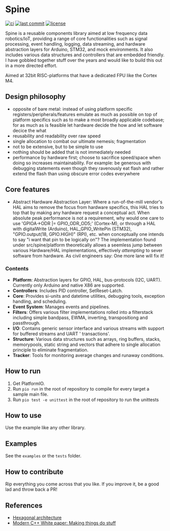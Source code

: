 # Spine

[![ci](https://github.com/s-t-a-n/Spine/actions/workflows/ci.yml/badge.svg)](https://github.com/s-t-a-n/Spine/actions?query=workflow=ci)
[![last commit](https://badgen.net/github/last-commit/s-t-a-n/Spine)](https://GitHub.com/s-t-a-n/Spine/commit/)
[![license](https://img.shields.io/github/license/s-t-a-n/Spine.svg)](https://github.com/s-t-a-n/Spine/blob/main/LICENSE)

Spine is a reusable components library aimed at low frequency data robotics/IoT, providing a range of core
functionalities
such as signal
processing, event handling, logging, data streaming, and hardware abstraction layers for Arduino, STM32, and mock
environments. It also includes various data structures and controllers that are embedded friendly. I have gobbled
together stuff over the years and would like to build this out in a more directed effort.

Aimed at 32bit RISC-platforms that have a dedicated FPU like the Cortex M4.

## Design philosophy

- opposite of bare metal: instead of using platform specific registers/peripherals/features emulate as much as possible
  on top of platform specifics such as to make a most broadly applicable codebase; for as much as is feasible let
  hardware decide the how and let software decice the what
- reusability and readability over raw speed
- single allocation to combat our ultimate nemesis; fragmentation
- not to be extensive, but to be simple to use
- nothing should be added that is not immediately needed
- performance by hardware first; choose to sacrifice speed/space when doing so increases maintainability. For example:
  be generous with debugging statements even though they ravenously eat flash and rather extend the flash than using
  obscure error codes everywhere

## Core features

- Abstract Hardware Abstraction Layer: Where a run-of-the-mill vendor's HAL aims to remove the focus from hardware
  specifics, this HAL tries to
  top that by making any hardware request a conceptual act. When absolute peak performance is not a requirement, why
  would one care to use 'GPIOA->ODR |= GPIO_ODR_OD5;' (Cortex-M), or through a HAL with digitalWrite (Arduino),
  HAL_GPIO_WritePin (STM32), "GPIO.output(18, GPIO.HIGH)" (RPI), etc. when conceptually one intends to say "i want that
  pin to be logically on"? The implementation found under src/spine/platform theoretically allows a seemless jump
  between various Hardware/HAL implementations, effectively _attempting_ to sever software from hardware. As civil
  engineers say: One more lane will fix it!

### Contents

- **Platform**: Abstraction layers for GPIO, HAL, bus-protocols (I2C, UART). Currently only Arduino and native X86 are
  supported.
- **Controllers**: Includes PID controller, SetReset-Latch.
- **Core**: Provides si-units and datetime utilities, debugging tools, exception handling, and scheduling.
- **Event System**: Manages events and pipelines.
- **Filters**: Offers various filter implementations rolled into a filterstack including simple bandpass, EWMA,
  inverting, transpositiong and passthrough.
- **I/O**: Contains generic sensor interface and various streams with support for buffered streams and UART '
  transactions'.
- **Structure**: Various data structures such as arrays, ring buffers, stacks, memorypools, static string and vectors
  that adhere to single allocation principle to eliminate fragmentation.
- **Tracker**: Tools for monitoring average changes and runaway conditions.

## How to run

1. Get PlatformIO.
2. Run `pio run` in the root of repository to compile for every target a sample main file.
3. Run `pio test -e unittest` in the root of repository to run the unittests

## How to use

Use the example like any other library.

## Examples

See the `examples` or the `tests` folder.

## How to contribute

Rip everything you come across that you like. If you improve it, be a good lad and throw back a PR!

## References

- [Hexagonal architecture](https://alistair.cockburn.us/hexagonal-architecture/)
- [Modern C++ White paper:
  Making things do stuff](https://www.feabhas.com/sites/default/files/uploads/EmbeddedWisdom/Feabhas%20Modern%20C%2B%2B%20white%20paper%20Making%20things%20do%20stuff.pdf)
